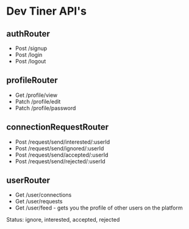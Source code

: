 # Dev Tiner API's

## authRouter

- Post /signup
- Post /login
- Post /logout

## profileRouter

- Get /profile/view
- Patch /profile/edit
- Patch /profile/password

## connectionRequestRouter

- Post /request/send/interested/:userId
- Post /request/send/ignored/:userId
- Post /request/send/accepted/:userId
- Post /request/send/rejected/:userId

## userRouter

- Get /user/connections
- Get /user/requests
- Get /user/feed - gets you the profile of other users on the platform

Status: ignore, interested, accepted, rejected
